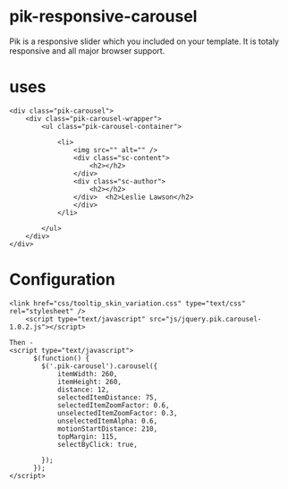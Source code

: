 # pik-responsive-carousel
Pik is a responsive slider which you included on your template. It is totaly responsive and all major browser support.

# uses


	<div class="pik-carousel">
		<div class="pik-carousel-wrapper">
			<ul class="pik-carousel-container">
	
				<li>
					<img src="" alt="" />
					<div class="sc-content">
						<h2></h2>
					</div>
					<div class="sc-author">
						<h2></h2>
					</div>	<h2>Leslie Lawson</h2>
					</div>
				</li>
	
			</ul>
		</div>
	</div>
		
# Configuration
	<link href="css/tooltip_skin_variation.css" type="text/css" rel="stylesheet" />
      	<script type="text/javascript" src="js/jquery.pik.carousel-1.0.2.js"></script>

	Then - 
	<script type="text/javascript">
	      $(function() {
	      	$('.pik-carousel').carousel({
	      		itemWidth: 260,
	      		itemHeight: 260,
	      		distance: 12,
	      		selectedItemDistance: 75,
	      		selectedItemZoomFactor: 0.6,
	      		unselectedItemZoomFactor: 0.3,
	      		unselectedItemAlpha: 0.6,
	      		motionStartDistance: 210,
	      		topMargin: 115,
	      		selectByClick: true,
	      		
	      	});
	      });	
	</script>
